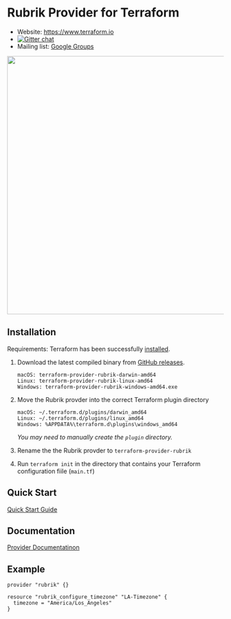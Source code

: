 # Rubrik Provider for Terraform

- Website: https://www.terraform.io
- [![Gitter chat](https://badges.gitter.im/hashicorp-terraform/Lobby.png)](https://gitter.im/hashicorp-terraform/Lobby)
- Mailing list: [Google Groups](http://groups.google.com/group/terraform-tool)

<img src="https://cdn.rawgit.com/hashicorp/terraform-website/master/content/source/assets/images/logo-hashicorp.svg" width="600px">


## Installation

Requirements: Terraform has been successfully [installed](https://learn.hashicorp.com/terraform/getting-started/install.html).


1. Download the latest compiled binary from [GitHub releases](https://github.com/rubrikinc/rubrik-provider-for-terraform/releases).
   ```
   macOS: terraform-provider-rubrik-darwin-amd64
   Linux: terraform-provider-rubrik-linux-amd64
   Windows: terraform-provider-rubrik-windows-amd64.exe
   ```

2. Move the Rubrik provder into the correct Terraform plugin directory
   
   ```
   macOS: ~/.terraform.d/plugins/darwin_amd64
   Linux: ~/.terraform.d/plugins/linux_amd64
   Windows: %APPDATA%\terraform.d\plugins\windows_amd64
   ```
   
   _You may need to manually create the `plugin` directory._

3. Rename the the Rubrik provder to `terraform-provider-rubrik`

4. Run `terraform init` in the directory that contains your Terraform configuration fiile (`main.tf`)

## Quick Start

[Quick Start Guide](https://github.com/rubrikinc/rubrik-provider-for-terraform/blob/master/docs/quickstart.md)

## Documentation

[Provider Documentatinon](https://rubrik.gitbook.io/terraform-provider-for-rubrik/)

## Example 

```hcl
provider "rubrik" {}

resource "rubrik_configure_timezone" "LA-Timezone" {
  timezone = "America/Los_Angeles"
}
```
